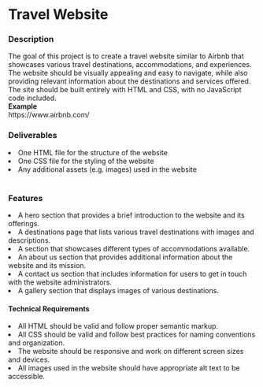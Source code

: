# Travel Website

<h3><b>Description</b></h3>
The goal of this project is to create a travel website similar to Airbnb that showcases various travel destinations, accommodations, and experiences. The website should be visually appealing and easy to navigate, while also providing relevant information about the destinations and services offered. The site should be built entirely with HTML and CSS, with no JavaScript code included.<br/>
<b>Example</b><br/>
https://www.airbnb.com/

<h3><b>Deliverables</b></h3>
<li>One HTML file for the structure of the website<br/></li>
<li>One CSS file for the styling of the website<br/></li>
<li>Any additional assets (e.g. images) used in the website<br/></li>
<br/>

<h3>Features</h3>
<li>A hero section that provides a brief introduction to the website and its offerings.</li>
<li>A destinations page that lists various travel destinations with images and descriptions.</li>
<li>A section that showcases different types of accommodations available.</li>
<li>An about us section that provides additional information about the website and its mission.</li>
<li>A contact us section that includes information for users to get in touch with the website administrators.</li>
<li>A gallery section that displays images of various destinations.</li>

<h4>Technical Requirements</h4>
<li>All HTML should be valid and follow proper semantic markup.</li>
<li>All CSS should be valid and follow best practices for naming conventions and organization.</li>
<li>The website should be responsive and work on different screen sizes and devices.</li>
<li>All images used in the website should have appropriate alt text to be accessible.</li>

